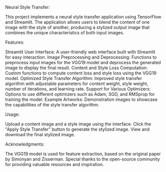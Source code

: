 Neural Style Transfer:

This project implements a neural style transfer application using TensorFlow and Streamlit. The application allows users to blend the content of one image with the style of another, producing a stylized output image that combines the unique characteristics of both input images.

Features:

Streamlit User Interface: A user-friendly web interface built with Streamlit for easy interaction.
Image Preprocessing and Deprocessing: Functions to preprocess input images for the VGG19 model and deprocess the generated image to display the final result.
Content and Style Loss Computation: Custom functions to compute content loss and style loss using the VGG19 model.
Optimized Style Transfer Algorithm: Improved style transfer algorithm with adjustable parameters for content weight, style weight, number of iterations, and learning rate.
Support for Various Optimizers: Options to use different optimizers such as Adam, SGD, and RMSprop for training the model.
Example Artworks: Demonstration images to showcase the capabilities of the style transfer algorithm.

Usage:

Upload a content image and a style image using the interface.
Click the "Apply Style Transfer" button to generate the stylized image.
View and download the final stylized image.

Acknowledgments:

The VGG19 model is used for feature extraction, based on the original paper by Simonyan and Zisserman.
Special thanks to the open-source community for providing valuable resources and inspiration.
